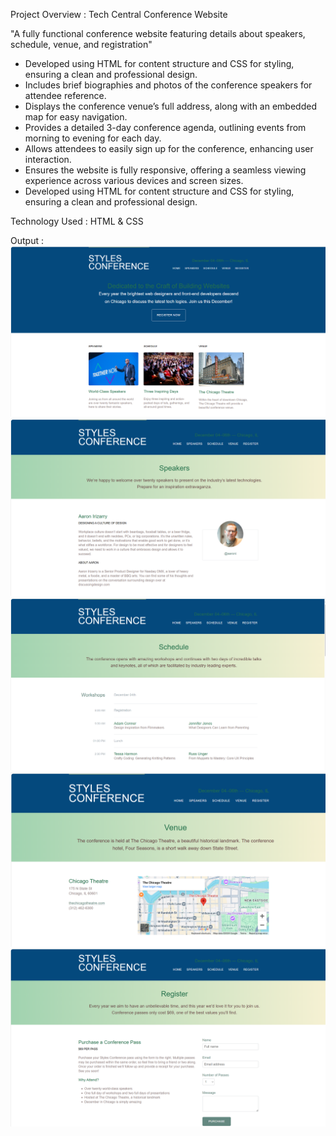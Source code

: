 Project Overview : Tech Central Conference Website

"A fully functional conference website featuring details about speakers, schedule, venue, and registration"

* Developed using HTML for content structure and CSS for styling, ensuring a clean and professional design.
* Includes brief biographies and photos of the conference speakers for attendee reference.
* Displays the conference venue’s full address, along with an embedded map for easy navigation.
* Provides a detailed 3-day conference agenda, outlining events from morning to evening for each day.
* Allows attendees to easily sign up for the conference, enhancing user interaction.
* Ensures the website is fully responsive, offering a seamless viewing experience across various devices and screen sizes.
* Developed using HTML for content structure and CSS for styling, ensuring a clean and professional design.

Technology Used : HTML & CSS

Output : 
![image alt](https://github.com/ayushmoudekar/Tech-Central-Conference-Website/blob/d84641f3c5b769e0d871dd27325c9da21d23ac11/Output/Output%201.png)
![image alt](https://github.com/ayushmoudekar/Tech-Central-Conference-Website/blob/d84641f3c5b769e0d871dd27325c9da21d23ac11/Output/Output%202.png)
![image alt](https://github.com/ayushmoudekar/Tech-Central-Conference-Website/blob/d84641f3c5b769e0d871dd27325c9da21d23ac11/Output/Output%203.png)
![image alt](https://github.com/ayushmoudekar/Tech-Central-Conference-Website/blob/d84641f3c5b769e0d871dd27325c9da21d23ac11/Output/Output%204.png)
![image alt](https://github.com/ayushmoudekar/Tech-Central-Conference-Website/blob/d84641f3c5b769e0d871dd27325c9da21d23ac11/Output/Output%205.png)
